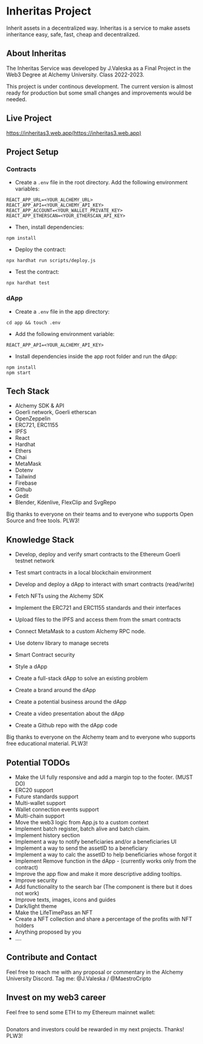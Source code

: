 # Inheritas Project

Inherit assets in a decentralized way. Inheritas is a service to make assets inheritance easy, safe, fast, cheap and decentralized.

## About Inheritas

The Inheritas Service was developed by J.Valeska as a Final Project in the Web3 Degree at Alchemy University. Class 2022-2023. 

This project is under continous development. The current version is almost ready for 
production but some small changes and improvements would be needed.

## Live Project

https://inheritas3.web.app(https://inheritas3.web.app)

## Project Setup

### Contracts

- Create a `.env` file in the root directory. Add the following environment variables:

```
REACT_APP_URL=<YOUR_ALCHEMY_URL>
REACT_APP_API=<YOUR_ALCHEMY_API_KEY>
REACT_APP_ACCOUNT=<YOUR_WALLET_PRIVATE_KEY>
REACT_APP_ETHERSCAN=<YOUR_ETHERSCAN_API_KEY>
```

- Then, install dependencies:

```shell
npm install
```

- Deploy the contract:

```
npx hardhat run scripts/deploy.js
```

- Test the contract:

```shell
npx hardhat test
```

### dApp

- Create a `.env` file in the app directory:

```
cd app && touch .env
```

- Add the following environment variable:

```
REACT_APP_API=<YOUR_ALCHEMY_API_KEY>
```

- Install dependencies inside the app root folder and run the dApp:

```shell
npm install
npm start
```

## Tech Stack

- Alchemy SDK & API
- Goerli network, Goerli etherscan
- OpenZeppelin
- ERC721, ERC1155
- IPFS
- React
- Hardhat
- Ethers
- Chai
- MetaMask
- Dotenv
- Tailwind
- Firebase
- Github
- Gedit
- Blender, Kdenlive, FlexClip and SvgRepo

Big thanks to everyone on their teams and to everyone who supports Open Source and free tools. PLW3!

## Knowledge Stack

- Develop, deploy and verify smart contracts to the Ethereum Goerli testnet network
- Test smart contracts in a local blockchain environment
- Develop and deploy a dApp to interact with smart contracts (read/write)
- Fetch NFTs using the Alchemy SDK
- Implement the ERC721 and ERC1155 standards and their interfaces
- Upload files to the IPFS and access them from the smart contracts
- Connect MetaMask to a custom Alchemy RPC node.
- Use dotenv library to manage secrets
- Smart Contract security
- Style a dApp

- Create a full-stack dApp to solve an existing problem
- Create a brand around the dApp
- Create a potential business around the dApp
- Create a video presentation about the dApp
- Create a Github repo with the dApp code

Big thanks to everyone on the Alchemy team and to everyone who supports free educational material. PLW3!

## Potential TODOs

- Make the UI fully responsive and add a margin top to the footer. (MUST DO)
- ERC20 support
- Future standards support
- Multi-wallet support
- Wallet connection events support
- Multi-chain support
- Move the web3 logic from App.js to a custom context
- Implement batch register, batch alive and batch claim.
- Implement history section
- Implement a way to notify beneficiaries and/or a beneficiaries UI
- Implement a way to send the assetID to a beneficiary
- Implement a way to calc the assetID to help beneficiaries whose forgot it
- Implement Remove function in the dApp - (currently works only from the contract)
- Improve the app flow and make it more descriptive adding tooltips.
- Improve security
- Add functionality to the search bar (The component is there but it does not work) 
- Improve texts, images, icons and guides
- Dark/light theme
- Make the LifeTimePass an NFT
- Create a NFT collection and share a percentage of the profits with NFT holders
- Anything proposed by you
- ....


## Contribute and Contact

Feel free to reach me with any proposal or commentary in the Alchemy University Discord. Tag me:  @J.Valeska / @MaestroCripto

## Invest on my web3 career

Feel free to send some ETH to my Ethereum mainnet wallet: 
```

```
Donators and investors could be rewarded in my next projects. Thanks! PLW3!

